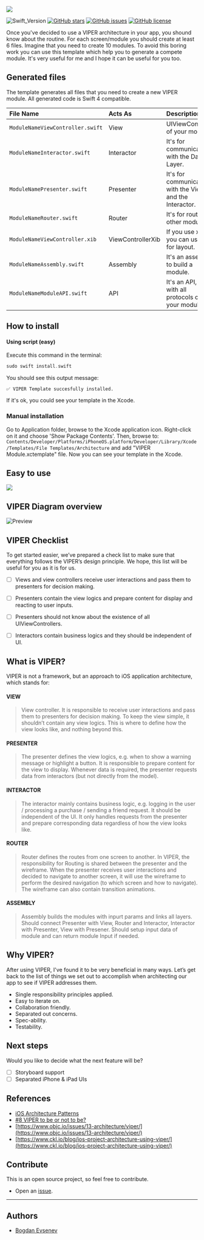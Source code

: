 ![](assets/header.jpg)

![Swift_Version](https://img.shields.io/badge/Swift-4.2-orange.svg)
[![GitHub stars](https://img.shields.io/github/stars/EvsenevDev/VIPERModuleTemplate.svg)](https://github.com/EvsenevDev/VIPERModuleTemplate/stargazers)
[![GitHub issues](https://img.shields.io/github/issues/EvsenevDev/VIPERModuleTemplate.svg)](https://github.com/EvsenevDev/VIPERModuleTemplate/issues)
[![GitHub license](https://img.shields.io/github/license/EvsenevDev/VIPERModuleTemplate.svg)](https://github.com/EvsenevDev/VIPERModuleTemplate/blob/master/LICENSE)

Once you've decided to use a VIPER architecture in your app, you shound know about the routine. For each screen/module you should create at least 6 files. Imagine that you need to create 10 modules. To avoid this boring work you can use this template which help you to generate a compete module. It's very useful for me and I hope it can be useful for you too. 

## Generated files
The template generates all files that you need to create a new VIPER module. All generated code is Swift 4 compatible.

| File Name | Acts As | Description |
| :---         |     :---      |          :--- |
| `ModuleNameViewController.swift`    | View       | UIViewController of your module.   |
| `ModuleNameInteractor.swift`    | Interactor | It's for communication with the Data Layer.      |
| `ModuleNamePresenter.swift`    | Presenter  | It's for communication with the View and the Interactor.      |
| `ModuleNameRouter.swift`    | Router     | It's for routing to other modules.    |
| `ModuleNameViewController.xib`    | ViewControllerXib | If you use xibs, you can use it for layout.   |
| `ModuleNameAssembly.swift`    |   Assembly   | It's an assembly, to build a module.    |
| `ModuleNameModuleAPI.swift`    |   API   | It's an API, a file with all protocols of your module    |

## How to install

#### Using script (easy)
Execute this command in the terminal:
```swift
sudo swift install.swift
```

You should see this output message:

`✅ VIPER Template succesfully installed.`

If it's ok, you could see your template in the Xcode.

### Manual installation
Go to Application folder, browse to the Xcode application icon. Right-click on it and choose 'Show Package Contents'. Then, browse to:
`Contents/Developer/Platforms/iPhoneOS.platform/Developer/Library/Xcode/Templates/File Templates/Architecture` and add "VIPER Module.xctemplate" file. Now you can see your template in the Xcode.


## Easy to use
![](/assets/usage.png)


## VIPER Diagram overview
![Preview](/assets/diagram.png)


## VIPER Checklist
To get started easier, we’ve prepared a check list to make sure that everything follows the VIPER’s design principle. We hope, this list will be useful for you as it is for us.

* [ ] Views and view controllers receive user interactions and pass them to presenters for decision making.
* [ ] Presenters contain the view logics and prepare content for display and reacting to user inputs.
* [ ] Presenters should not know about the existence of all UIViewControllers.
* [ ] Interactors contain business logics and they should be independent of UI.


## What is VIPER?
VIPER is not a framework, but an approach to iOS application architecture, which stands for:

#### VIEW
>View controller. It is responsible to receive user interactions and pass them to presenters for decision making. To keep the view simple, it shouldn’t contain any view logics. This is where to define how the view looks like, and nothing beyond this.

#### PRESENTER
>The presenter defines the view logics, e.g. when to show a warning message or highlight a button. It is responsible to prepare content for the view to display. Whenever data is required, the presenter requests data from interactors (but not directly from the model).

#### INTERACTOR
>The interactor mainly contains business logic, e.g. logging in the user /  processing a purchase / sending a friend request. It should be independent of the UI. It only handles requests from the presenter and prepare corresponding data regardless of how the view looks like.

#### ROUTER
>Router defines the routes from one screen to another. In VIPER, the responsibility for Routing is shared between the presenter and the wireframe.
When the presenter receives user interactions and decided to navigate to another screen, it will use the wireframe to perform the desired navigation (to which screen and how to navigate). The wireframe can also contain transition animations.

#### ASSEMBLY
>Assembly builds the modules with inpurt params and links all layers. Should connect Presenter with View, Router and Interactor, Interactor with Presenter, View with Presener. Should setup input data of module and can return module Input if needed.

## Why VIPER?
After using VIPER, I've found it to be very beneficial in many ways. Let’s get back to the list of things we set out to accomplish when architecting our app to see if VIPER addresses them.

- Single responsibility principles applied.
- Easy to iterate on.
- Collaboration friendly.
- Separated out concerns.
- Spec-ability.
- Testability. 

## Next steps

Would you like to decide what the next feature will be?
* [ ] Storyboard support
* [ ] Separated iPhone & iPad UIs

## References
- [iOS Architecture Patterns](https://medium.com/ios-os-x-development/ios-architecture-patterns-ecba4c38de52#.ba7q8dcih)
- [#8 VIPER to be or not to be?](https://swifting.io/blog/2016/03/07/8-viper-to-be-or-not-to-be/)
- [https://www.objc.io/issues/13-architecture/viper/](https://www.objc.io/issues/13-architecture/viper/)
- [https://www.ckl.io/blog/ios-project-architecture-using-viper/](https://www.ckl.io/blog/ios-project-architecture-using-viper/)

## Contribute
This is an open source project, so feel free to contribute.
- Open an [issue](https://github.com/EvsenevDev/VIPERModuleTemplate/issues/new).

----


## Authors

* [Bogdan Evsenev](https://twitter.com/BED_Code)
